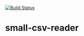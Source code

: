 [![Build Status](https://travis-ci.org/swagar/small-csv-reader.svg?branch=master)](https://travis-ci.org/swagar/small-csv-reader)

# small-csv-reader

